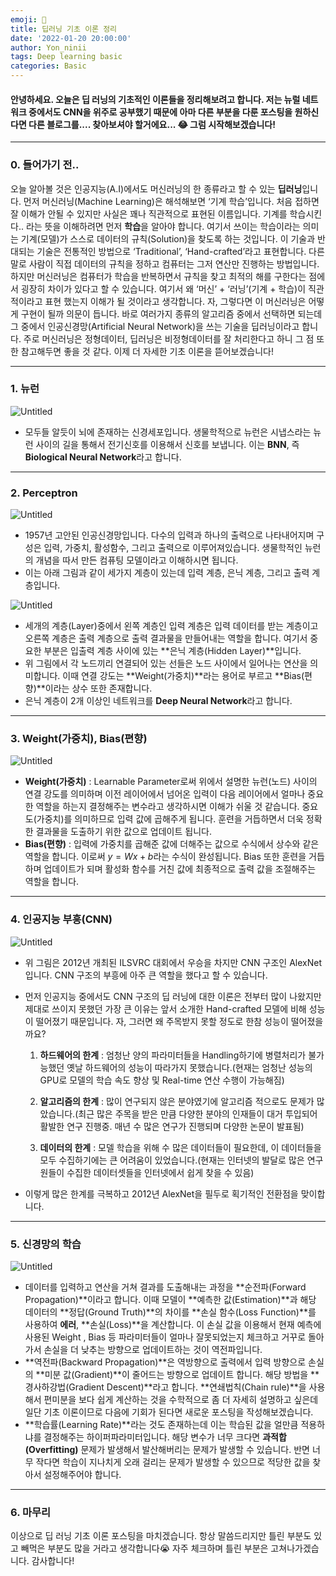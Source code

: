```yaml
---
emoji: 🤿
title: 딥러닝 기초 이론 정리
date: '2022-01-20 20:00:00'
author: Yon_ninii
tags: Deep learning basic
categories: Basic
---
```


#### 안녕하세요. 오늘은 딥 러닝의 기초적인 이론들을 정리해보려고 합니다. 저는 뉴럴 네트워크 중에서도 CNN을 위주로 공부했기 때문에 아마 다른 부분을 다룬 포스팅을 원하신다면 다른 블로그를.... 찾아보셔야 할거에요... 😂 그럼 시작해보겠습니다!

---

### 0. 들어가기 전..

  오늘 알아볼 것은 인공지능(A.I)에서도 머신러닝의 한 종류라고 할 수 있는 **딥러닝**입니다. 먼저 머신러닝(Machine Learning)은 해석해보면 ‘기계 학습’입니다. 처음 접하면 잘 이해가 안될 수 있지만 사실은 꽤나 직관적으로 표현된 이름입니다. 기계를 학습시킨다.. 라는 뜻을 이해하려면 먼저 **학습**을 알아야 합니다. 여기서 쓰이는 학습이라는 의미는 기계(모델)가 스스로 데이터의 규칙(Solution)을 찾도록 하는 것입니다. 이 기술과 반대되는 기술은 전통적인 방법으로 ‘Traditional’, ‘Hand-crafted’라고 표현합니다. 다른 말로 사람이 직접 데이터의 규칙을 정하고 컴퓨터는 그저 연산만 진행하는 방법입니다. 하지만 머신러닝은 컴퓨터가 학습을 반복하면서 규칙을 찾고 최적의 해를 구한다는 점에서 굉장히 차이가 있다고 할 수 있습니다. 여기서 왜 ‘머신’ + ‘러닝’(기계 + 학습)이 직관적이라고 표현 했는지 이해가 될 것이라고 생각합니다. 자, 그렇다면 이 머신러닝은 어떻게 구현이 될까 의문이 듭니다. 바로 여러가지 종류의 알고리즘 중에서 선택하면 되는데 그 중에서 인공신경망(Artificial Neural Network)을 쓰는 기술을 딥러닝이라고 합니다. 주로 머신러닝은 정형데이터, 딥러닝은 비정형데이터를 잘 처리한다고 하니 그 점 또한 참고해두면 좋을 것 같다. 이제 더 자세한 기초 이론을 뜯어보겠습니다!

---

### 1. 뉴런

![Untitled](Untitled.png)

- 모두들 알듯이 뇌에 존재하는 신경세포입니다. 생물학적으로 뉴런은 시냅스라는 뉴런 사이의 길을 통해서 전기신호를 이용해서 신호를 보냅니다. 이는 **BNN**, 즉 **Biological Neural Network**라고 합니다.

---

### 2. Perceptron

![Untitled](Untitled1.png)

- 1957년 고안된 인공신경망입니다. 다수의 입력과 하나의 출력으로 나타내어지며 구성은 입력, 가중치, 활성함수, 그리고 출력으로 이루어져있습니다. 생물학적인 뉴런의 개념을 따서 만든 컴퓨팅 모델이라고 이해하시면 됩니다.
- 이는 아래 그림과 같이 세가지 계층이 있는데 입력 계층, 은닉 계층, 그리고 출력 계층입니다.

![Untitled](Untitled2.png)

- 세개의 계층(Layer)중에서 왼쪽 계층인 입력 계층은 입력 데이터를 받는 계층이고 오른쪽 계층은 출력 계층으로 출력 결과물을 만들어내는 역할을 합니다. 여기서 중요한 부분은 입출력 계층 사이에 있는 **은닉 계층(Hidden Layer)**입니다.
- 위 그림에서 각 노드끼리 연결되어 있는 선들은 노드 사이에서 일어나는 연산을 의미합니다. 이때 연결 강도는 **Weight(가중치)**라는 용어로 부르고 **Bias(편향)**이라는 상수 또한 존재합니다.
- 은닉 계층이 2개 이상인 네트워크를 **Deep Neural Network**라고 합니다.

---

### 3. Weight(가중치), Bias(편향)

![Untitled](Untitled3.png)

- **Weight(가중치)** : Learnable Parameter로써 위에서 설명한 뉴런(노드) 사이의 연결 강도를 의미하며 이전 레이어에서 넘어온 입력이 다음 레이어에서 얼마나 중요한 역할을 하는지 결정해주는 변수라고 생각하시면 이해가 쉬울 것 같습니다. 중요도(가중치)를 의미하므로 입력 값에 곱해주게 됩니다. 훈련을 거듭하면서 더욱 정확한 결과물을 도출하기 위한 값으로 업데이트 됩니다.
- **Bias(편향)** : 입력에 가중치를 곱해준 값에 더해주는 값으로 수식에서 상수와 같은 역할을 합니다. 이로써 $y = Wx + b$라는 수식이 완성됩니다. Bias 또한 훈련을 거듭하며 업데이트가 되며 활성화 함수를 거친 값에 최종적으로 출력 값을 조절해주는 역할을 합니다.

---

### 4. 인공지능 부흥(CNN)

![Untitled](Untitled4.png)

- 위 그림은 2012년 개최된 ILSVRC 대회에서 우승을 차지만 CNN 구조인 AlexNet입니다. CNN 구조의 부흥에 아주 큰 역할을 했다고 할 수 있습니다.
- 먼저 인공지능 중에서도 CNN 구조의 딥 러닝에 대한 이론은 전부터 많이 나왔지만 제대로 쓰이지 못했던 가장 큰 이유는 앞서 소개한 Hand-crafted 모델에 비해 성능이 떨어졌기 때문입니다. 자, 그러면 왜 주목받지 못할 정도로 한참 성능이 떨어졌을까요?

   1. **하드웨어의 한계** : 엄청난 양의 파라미터들을 Handling하기에 병렬처리가 불가능했던 옛날 하드웨어의 성능이 따라가지 못했습니다.(현재는 엄청난 성능의 GPU로 모델의 학습 속도 향상 및 Real-time 연산 수행이 가능해짐)

   2. **알고리즘의 한계** : 많이 연구되지 않은 분야였기에 알고리즘 적으로도 문제가 많았습니다.(최근 많은 주목을 받은 만큼 다양한 분야의 인재들이 대거 투입되어 활발한 연구 진행중. 매년 수 많은 연구가 진행되며 다양한 논문이 발표됨)

   3. **데이터의 한계** : 모델 학습을 위해 수 많은 데이터들이 필요한데, 이 데이터들을 모두 수집하기에는 큰 어려움이 있었습니다.(현재는 인터넷의 발달로 많은 연구원들이 수집한 데이터셋들을 인터넷에서 쉽게 찾을 수 있음)

- 이렇게 많은 한계를 극복하고 2012년 AlexNet을 필두로 획기적인 전환점을 맞이합니다.

---

### 5. 신경망의 학습

![Untitled](Untitled5.png)

- 데이터를 입력하고 연산을 거쳐 결과를 도출해내는 과정을 **순전파(Forward Propagation)**이라고 합니다. 이때 모델이 **예측한 값(Estimation)**과 해당 데이터의 **정답(Ground Truth)**의 차이를 **손실 함수(Loss Function)**를 사용하여 **에러**, **손실(Loss)**을 계산합니다. 이 손실 값을 이용해서 현재 예측에 사용된 Weight , Bias 등 파라미터들이 얼마나 잘못되었는지 체크하고 거꾸로 돌아가서 손실을 더 낮추는 방향으로 업데이트하는 것이 역전파입니다.
- **역전파(Backward Propagation)**은 역방향으로 출력에서 입력 방향으로  손실의 **미분 값(Gradient)**이 줄어드는 방향으로 업데이트 합니다. 해당 방법을 **경사하강법(Gradient Descent)**라고 합니다. **연쇄법칙(Chain rule)**을 사용해서 편미분을 보다 쉽게 계산하는 것을 수학적으로 좀 더 자세히 설명하고 싶은데 일단 기초 이론이므로 다음에 기회가 된다면 새로운 포스팅을 작성해보겠습니다.
- **학습률(Learning Rate)**라는 것도 존재하는데 이는 학습된 값을 얼만큼 적용하냐를 결정해주는 하이퍼파라미터입니다. 해당 변수가 너무 크다면 **과적합(Overfitting)** 문제가 발생해서 발산해버리는 문제가 발생할 수 있습니다. 반면 너무 작다면 학습이 지나치게 오래 걸리는 문제가 발생할 수 있으므로 적당한 값을 찾아서 설정해주어야 합니다.

---

### 6. 마무리

이상으로 딥 러닝 기초 이론 포스팅을 마치겠습니다. 항상 말씀드리지만 틀린 부분도 있고 빼먹은 부분도 많을 거라고 생각합니다😭 자주 체크하며 틀린 부분은 고쳐나가겠습니다. 감사합니다!



```toc
```